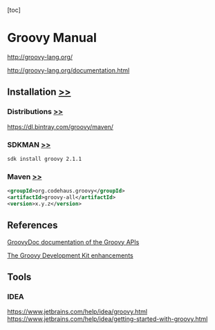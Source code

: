 [toc]

# Groovy Manual

http://groovy-lang.org/

http://groovy-lang.org/documentation.html

## Installation [>>](http://www.groovy-lang.org/download.html)

### Distributions [>>](http://www.groovy-lang.org/download.html#distro)

https://dl.bintray.com/groovy/maven/

### SDKMAN [>>](http://www.groovy-lang.org/download.html#sdkman)

```bash
sdk install groovy 2.1.1
```

### Maven [>>](http://www.groovy-lang.org/download.html#buildtools)

```xml
<groupId>org.codehaus.groovy</groupId>
<artifactId>groovy-all</artifactId>
<version>x.y.z</version>
```

## References

[GroovyDoc documentation of the Groovy APIs](http://groovy-lang.org/api.html)

[The Groovy Development Kit enhancements](http://groovy-lang.org/gdk.html)

## Tools

### IDEA

https://www.jetbrains.com/help/idea/groovy.html \
https://www.jetbrains.com/help/idea/getting-started-with-groovy.html

